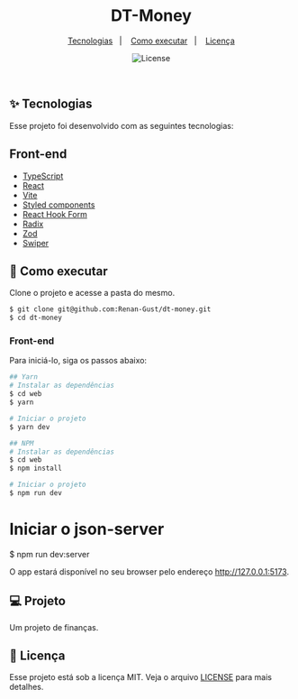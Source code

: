 <h1 align="center">DT-Money</h1>

<p align="center">
  <a href="#-tecnologias">Tecnologias</a>&nbsp;&nbsp;&nbsp;|&nbsp;&nbsp;&nbsp;
  <a href="#-como-executar">Como executar</a>&nbsp;&nbsp;&nbsp;|&nbsp;&nbsp;&nbsp;
  <a href="#-licença">Licença</a>
</p>

<p align="center">
  <img alt="License" src="https://img.shields.io/static/v1?label=license&message=MIT&color=8257E5&labelColor=000000">
</p>

<br>

## ✨ Tecnologias

Esse projeto foi desenvolvido com as seguintes tecnologias:

## Front-end
- [TypeScript](https://www.typescriptlang.org/)
- [React](https://reactjs.org)
- [Vite](https://vitejs.dev/)
- [Styled components](https://styled-components.com/)
- [React Hook Form](https://react-hook-form.com/)
- [Radix](https://www.radix-ui.com/)
- [Zod](https://zod.dev/)
- [Swiper](https://swiperjs.com/)

## 🚀 Como executar

Clone o projeto e acesse a pasta do mesmo.

```bash
$ git clone git@github.com:Renan-Gust/dt-money.git
$ cd dt-money
```

### Front-end

Para iniciá-lo, siga os passos abaixo:
```bash
## Yarn
# Instalar as dependências
$ cd web
$ yarn

# Iniciar o projeto
$ yarn dev

## NPM
# Instalar as dependências
$ cd web
$ npm install

# Iniciar o projeto
$ npm run dev
```

# Iniciar o json-server
$ npm run dev:server

O app estará disponível no seu browser pelo endereço http://127.0.0.1:5173.

## 💻 Projeto

Um projeto de finanças.

## 📄 Licença

Esse projeto está sob a licença MIT. Veja o arquivo [LICENSE](LICENSE) para mais detalhes.

